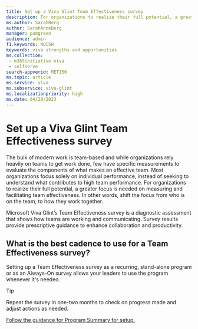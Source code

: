 ```yaml
---
title: Set up a Viva Glint Team Effectiveness survey 
description: For organizations to realize their full potential, a greater focus is needed on measuring and facilitating team effectiveness rather than individual performance. 
ms.author: SarahBerg
author: SarahAnneBerg
manager: pamgreen
audience: admin
f1.keywords: NOCSH
keywords: viva strengths and opportunities
ms.collection: 
 - m365initiative-viva
 - selfserve
search-appverid: MET150
ms.topic: article
ms.service: viva
ms.subservice: viva-glint
ms.localizationpriority: high
ms.date: 04/28/2023
---
```


# Set up a Viva Glint Team Effectiveness survey

The bulk of modern work is team-based and while organizations rely heavily on teams to get work done, few have specific measurements to evaluate the components of what makes an effective team. Most organizations focus solely on individual performance, instead of seeking to understand what contributes to high team performance. For organizations to realize their full potential, a greater focus is needed on measuring and facilitating team effectiveness. In other words, shift the focus from who is on the team, to how they work together.

Microsoft Viva Glint’s Team Effectiveness survey is a diagnostic assessment that shows how teams are working and communicating. Survey results provide prescriptive guidance to enhance collaboration and productivity.

## What is the best cadence to use for a Team Effectiveness survey?

Setting up a Team Effectiveness survey as a recurring, stand-alone program or as an Always-On survey allows your leaders to use the program whenever it's needed.

> [!TIP]
> Repeat the survey in one-two months to check on progress made and adjust actions as needed.

[Follow the guidance for Program Summary for setup.](https://go.microsoft.com/fwlink/?linkid=2231504)
